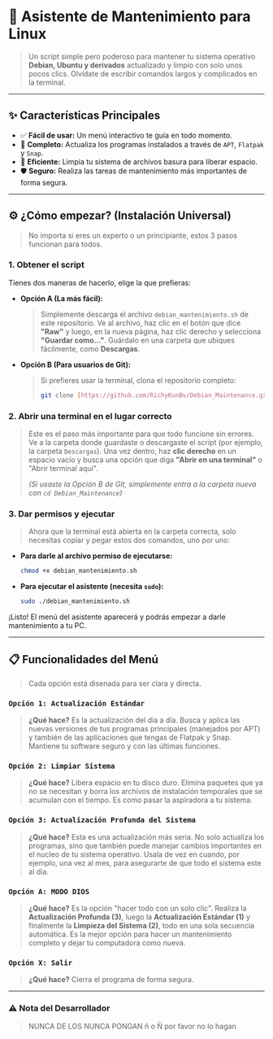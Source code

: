 # 🚀 Asistente de Mantenimiento para Linux
> Un script simple pero poderoso para mantener tu sistema operativo **Debian, Ubuntu y derivados** actualizado y limpio con solo unos pocos clics. Olvídate de escribir comandos largos y complicados en la terminal.

---

## ✨ Características Principales

-   ✅ **Fácil de usar:** Un menú interactivo te guía en todo momento.
-   🔄 **Completo:** Actualiza los programas instalados a través de `APT`, `Flatpak` y `Snap`.
-   🧹 **Eficiente:** Limpia tu sistema de archivos basura para liberar espacio.
-   🛡️ **Seguro:** Realiza las tareas de mantenimiento más importantes de forma segura.

---

## ⚙️ ¿Cómo empezar? (Instalación Universal)
> No importa si eres un experto o un principiante, estos 3 pasos funcionan para todos.

### 1. Obtener el script
Tienes dos maneras de hacerlo, elige la que prefieras:

* **Opción A (La más fácil):**
    > Simplemente descarga el archivo `debian_mantenimiento.sh` de este repositorio. Ve al archivo, haz clic en el botón que dice **"Raw"** y luego, en la nueva página, haz clic derecho y selecciona **"Guardar como..."**. Guárdalo en una carpeta que ubiques fácilmente, como **Descargas**.

* **Opción B (Para usuarios de Git):**
    > Si prefieres usar la terminal, clona el repositorio completo:
    > ```bash
    > git clone [https://github.com/RichyKunBv/Debian_Maintenance.git](https://github.com/RichyKunBv/Debian_Maintenance.git)
    > ```

### 2. Abrir una terminal en el lugar correcto
> Este es el paso más importante para que todo funcione sin errores. Ve a la carpeta donde guardaste o descargaste el script (por ejemplo, la carpeta `Descargas`). Una vez dentro, haz **clic derecho** en un espacio vacío y busca una opción que diga **"Abrir en una terminal"** o "Abrir terminal aqui".
>
> *(Si usaste la Opción B de Git, simplemente entra a la carpeta nueva con `cd Debian_Maintenance`)*

### 3. Dar permisos y ejecutar
> Ahora que la terminal está abierta en la carpeta correcta, solo necesitas copiar y pegar estos dos comandos, uno por uno:

* **Para darle al archivo permiso de ejecutarse:**
    ```bash
    chmod +x debian_mantenimiento.sh
    ```

* **Para ejecutar el asistente (necesita `sudo`):**
    ```bash
    sudo ./debian_mantenimiento.sh
    ```
¡Listo! El menú del asistente aparecerá y podrás empezar a darle mantenimiento a tu PC.

---

## 📋 Funcionalidades del Menú
> Cada opción está disenada para ser clara y directa.

### `Opción 1: Actualización Estándar`
> **¿Qué hace?** Es la actualización del día a día. Busca y aplica las nuevas versiones de tus programas principales (manejados por APT) y también de las aplicaciones que tengas de Flatpak y Snap. Mantiene tu software seguro y con las últimas funciones.

### `Opción 2: Limpiar Sistema`
> **¿Qué hace?** Libera espacio en tu disco duro. Elimina paquetes que ya no se necesitan y borra los archivos de instalación temporales que se acumulan con el tiempo. Es como pasar la aspiradora a tu sistema.

### `Opción 3: Actualización Profunda del Sistema`
> **¿Qué hace?** Esta es una actualización más seria. No solo actualiza los programas, sino que también puede manejar cambios importantes en el nucleo de tu sistema operativo. Usala de vez en cuando, por ejemplo, una vez al mes, para asegurarte de que todo el sistema este al dia.

### `Opción A: MODO DIOS`
> **¿Qué hace?** Es la opción "hacer todo con un solo clic". Realiza la **Actualización Profunda (3)**, luego la **Actualización Estándar (1)** y finalmente la **Limpieza del Sistema (2)**, todo en una sola secuencia automática. Es la mejor opción para hacer un mantenimiento completo y dejar tu computadora como nueva.

### `Opción X: Salir`
> **¿Qué hace?** Cierra el programa de forma segura.

---
### ⚠️ Nota del Desarrollador
> NUNCA DE LOS NUNCA PONGAN ñ o Ñ por favor no lo hagan
